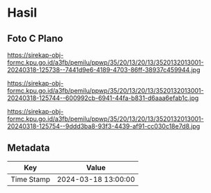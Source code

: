 # Hasil

## Foto C Plano

https://sirekap-obj-formc.kpu.go.id/a3fb/pemilu/ppwp/35/20/13/20/13/3520132013001-20240318-125738--7441d9e6-4189-4703-86ff-38937c459944.jpg

https://sirekap-obj-formc.kpu.go.id/a3fb/pemilu/ppwp/35/20/13/20/13/3520132013001-20240318-125744--600992cb-6941-44fa-b831-d6aaa6efab1c.jpg

https://sirekap-obj-formc.kpu.go.id/a3fb/pemilu/ppwp/35/20/13/20/13/3520132013001-20240318-125754--9ddd3ba8-93f3-4439-af91-cc030c18e7d8.jpg


## Metadata

| Key        | Value               |
| ---------- | ------------------- |
| Time Stamp | 2024-03-18 13:00:00 |



